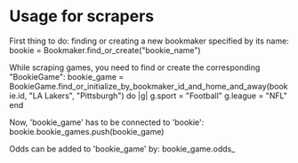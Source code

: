 # Usage for scrapers

First thing to do: finding or creating a new bookmaker specified by its name:
	bookie = Bookmaker.find_or_create("bookie_name")

While scraping games, you need to find or create the corresponding "BookieGame":
	bookie_game = BookieGame.find_or_initialize_by_bookmaker_id_and_home_and_away(bookie.id, "LA Lakers", "Pittsburgh") do |g|
  		g.sport = "Football"
  		g.league = "NFL"
	end
	
Now, 'bookie_game' has to be connected to 'bookie':
	bookie.bookie_games.push(bookie_game)
	
Odds can be added to 'bookie_game' by:
	bookie_game.odds_